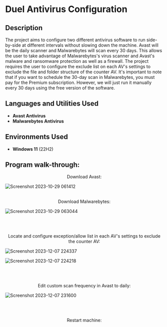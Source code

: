 <h1>Duel Antivirus Configuration</h1>

<h2>Description</h2>
The project aims to configure two different antivirus software to run side-by-side at different intervals without slowing down the machine. Avast will be the daily scanner and Malwarebytes will scan every 30 days. This allows the user to take advantage of Malwarebytes's virus scanner and Avast's malware and ransomware protection as well as a firewall. The project requires the user to configure the exclude list on each AV's settings to exclude the file and folder structure of the counter AV. It's important to note that if you want to schedule the 30-day scan in Malwarebytes, you must pay for the Premium subscription. However, we will just run it manually every 30 days using the free version of the software.
<br />


<h2>Languages and Utilities Used</h2>

- <b>Avast Antivirus</b> 
- <b>Malwarebytes Antivirus</b>

<h2>Environments Used </h2>

- <b>Windows 11</b> (22H2)

<h2>Program walk-through:</h2>

<p align="center">
Download Avast: <br/>

 ![Screenshot 2023-10-29 061412](https://github.com/cody-walker/DuelAVConfig/assets/148695140/ccd1129a-aee4-41ab-a744-65b762d66ea7)
<br />
<br />
<p align="center">
Download Malwarebytes: <br/>

![Screenshot 2023-10-29 063044](https://github.com/cody-walker/DuelAVConfig/assets/148695140/be613e46-e2e3-4a07-9f6c-07ae25935897)

<br />
<br />
<p align="center">
Locate and configure exception/allow list in each AV's settings to exclude the counter AV: <br/>

![Screenshot 2023-12-07 224337](https://github.com/cody-walker/DuelAVConfig/assets/148695140/e01953c3-8bf7-4ee5-8878-157bbd3bb72d)

![Screenshot 2023-12-07 224218](https://github.com/cody-walker/DuelAVConfig/assets/148695140/5d363cf2-612e-4013-ad65-76aa0501d107)

<br />
<br />
<p align="center">
Edit custom scan frequency in Avast to daily:
 
 ![Screenshot 2023-12-07 231600](https://github.com/cody-walker/DuelAVConfig/assets/148695140/1ec301b9-7b06-469c-abf2-8ed60aa2f26a)

<br />
<br />
<p align="center">
Restart machine:  <br/>
<br />
<br />
</p>

<!--
 ```diff
- text in red
+ text in green
! text in orange
# text in gray
@@ text in purple (and bold)@@
```
--!>
